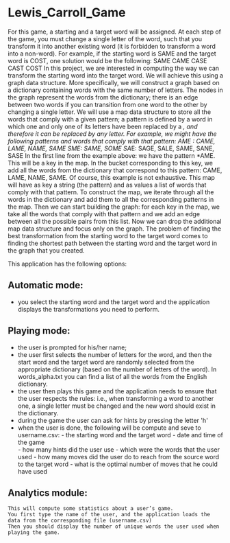 # Lewis_Carroll_Game
For this game, a starting and a target word will be assigned. At each step of the game, you must change a single letter of the word, such that you transform it into another existing word (it is forbidden to transform a word into a non-word). 
For example, if the starting word is SAME and the target word is COST, one solution would be the following:
SAME
CAME
CASE
CAST
COST
In this project, we are interested in computing the way we can transform the starting word into the target word. We will achieve this using a graph data structure.
More specifically, we will construct a graph based on a dictionary containing words with the same number of letters. The nodes in the graph represent the words from the dictionary; there is an edge between two words if you can transition from one word to the other by changing a single letter.
We will use a map data structure to store all the words that comply with a given pattern; a pattern is defined by a word in which one and only one of its letters have been replaced by a *, and therefore it can be replaced by any letter.
For example, we might have the following patterns and words that comply with that pattern:
*AME : CAME, LAME, NAME, SAME 
S*ME: SAME, SOME
SA*E: SAGE, SALE, SAME, SANE, SASE
In the first line from the example above: we have the pattern *AME. This will be a key in the map. In the bucket corresponding to this key, we add all the words from the dictionary that correspond to this pattern: CAME, LAME, NAME, SAME. Of course, this example is not exhaustive.
This map will have as key a string (the pattern) and as values a list of words that comply with that pattern. To construct the map, we iterate through all the words in the dictionary and add them to all the corresponding patterns in the map. 
Then we can start building the graph: for each key in the map, we take all the words that comply with that pattern and we add an edge between all the possible pairs from this list. 
Now we can drop the additional map data structure and focus only on the graph.
The problem of finding the best transformation from the starting word to the target word comes to finding the shortest path between the starting word and the target word in the graph that you created.

This application has the following options:
## Automatic mode: 
  - you select the starting word and the target word and the application displays the transformations you need to perform.
## Playing mode: 
  - the user is prompted for his/her name;
  - the user first selects the number of letters for the word, and then the start word and the target word are randomly selected from the appropriate dictionary (based on the number of letters of the word). In       words_alpha.txt you can find a list of all the words from the English dictionary.
  - the user then plays this game and the application needs to ensure that the user respects the rules: i.e., when transforming a word to another one, a single letter must be changed and the new word should          exist in the dictionary. 
  - during the game the user can ask for hints by pressing the letter 'h'
  - when the user is done, the following will be compute and seve to username.csv:
              - the starting word and the target word
              - date and time of the game  
              - how many hints did the user use
              - which were the words that the user used
              - how many moves did the user do to reach from the source word to the target word
              - what is the optimal number of moves that he could have used
## Analytics module:
    This will compute some statistics about a user’s game.
    You first type the name of the user, and the application loads the data from the corresponding file (username.csv)
    Then you should display the number of unique words the user used when playing the game.

